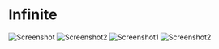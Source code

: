 # Infinite
![Screenshot](https://github.com/zeroantix/Infinite/assets/97025763/b4e74fc7-51d9-4a29-a90b-7a99baf7f6ba)
![Screenshot2](https://github.com/zeroantix/Infinite/assets/97025763/8d1df110-cebb-4350-a3fa-5fbb8814131a)
![Screenshot1](https://github.com/zeroantix/Infinite/assets/97025763/602bf41b-7141-4e35-84de-a311521ec3f6)
![Screenshot2](https://github.com/zeroantix/Infinite/assets/97025763/5a45c943-16ad-4826-a10b-01cfc819d871)
